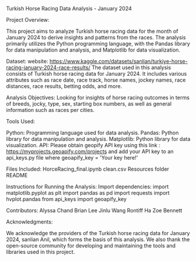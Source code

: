 Turkish Horse Racing Data Analysis - January 2024



Project Overview:

This project aims to analyze Turkish horse racing data for the month of January 2024 to derive insights and patterns from the races. The analysis primarily utilizes the Python programming language, with the Pandas library for data manipulation and analysis, and Matplotlib for data visualization.

Dataset:
website: https://www.kaggle.com/datasets/sanlian/turkiye-horse-racing-january-2024-race-results/
The dataset used in this analysis consists of Turkish horse racing data for January 2024. It includes various attributes such as race date, race track, horse names, jockey names, race distances, race results, betting odds, and more. 

Analysis Objectives: Looking for insights of horse racing outcomes in terms of breeds, jocky, type, sex, starting box numbers, as well as general information such as races per cities.


Tools Used:

Python: Programming language used for data analysis.
Pandas: Python library for data manipulation and analysis.
Matplotlib: Python library for data visualization.
API: 
Please obtain geopify API key using this link : https://myprojects.geoapify.com/projects and add your API key to an api_keys.py file where geoapify_key = 'Your key here!'

Files Included:
HorceRacing_final.ipynb
clean.csv
Resources folder 
README

Instructions for Running the Analysis:
Import dependencies: 
import matplotlib.pyplot as plt
import pandas as pd
import requests 
import hvplot.pandas
from api_keys import geoapify_key

Contributors:
Alyssa Chand
Brian Lee
Jinlu Wang
Rontiff Ha
Zoe Bennett


Acknowledgments:

We acknowledge the providers of the Turkish horse racing data for January 2024, sanlian Anil, which forms the basis of this analysis. We also thank the open-source community for developing and maintaining the tools and libraries used in this project.